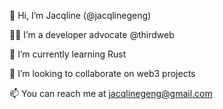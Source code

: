 👋 Hi, I’m Jacqline (@jacqlinegeng)

👩‍💻 I’m a developer advocate @thirdweb

🌱 I’m currently learning Rust

💞️ I’m looking to collaborate on web3 projects

📫 You can reach me at jacqlinegeng@gmail.com

<!---
jacqlinegeng/jacqlinegeng is a ✨ special ✨ repository because its `README.md` (this file) appears on your GitHub profile.
You can click the Preview link to take a look at your changes.
--->
